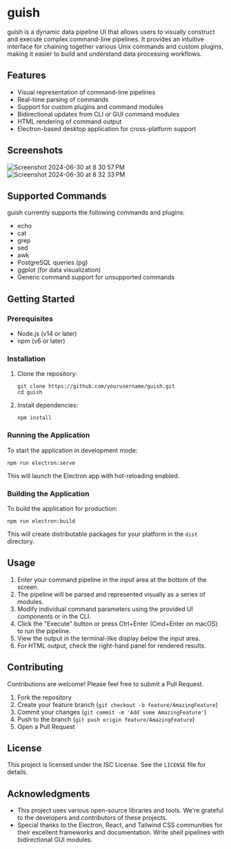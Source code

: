# guish

guish is a dynamic data pipeline UI that allows users to visually construct and execute complex command-line pipelines. It provides an intuitive interface for chaining together various Unix commands and custom plugins, making it easier to build and understand data processing workflows.

## Features

- Visual representation of command-line pipelines
- Real-time parsing of commands
- Support for custom plugins and command modules
- Bidirectional updates from CLI or GUI command modules
- HTML rendering of command output
- Electron-based desktop application for cross-platform support

## Screenshots

![Screenshot 2024-06-30 at 8 30 57 PM](https://github.com/williamcotton/guish/assets/13163/dd4ac407-aa77-4954-84e9-1b8c05874d56)
![Screenshot 2024-06-30 at 8 32 33 PM](https://github.com/williamcotton/guish/assets/13163/6f36c384-34c3-49ca-ad80-bdfbb0c7e480)


## Supported Commands

guish currently supports the following commands and plugins:

- echo
- cat
- grep
- sed
- awk
- PostgreSQL queries (pg)
- ggplot (for data visualization)
- Generic command support for unsupported commands

## Getting Started

### Prerequisites

- Node.js (v14 or later)
- npm (v6 or later)

### Installation

1. Clone the repository:
   ```
   git clone https://github.com/yourusername/guish.git
   cd guish
   ```

2. Install dependencies:
   ```
   npm install
   ```

### Running the Application

To start the application in development mode:

```
npm run electron:serve
```

This will launch the Electron app with hot-reloading enabled.

### Building the Application

To build the application for production:

```
npm run electron:build
```

This will create distributable packages for your platform in the `dist` directory.

## Usage

1. Enter your command pipeline in the input area at the bottom of the screen.
2. The pipeline will be parsed and represented visually as a series of modules.
3. Modify individual command parameters using the provided UI components or in the CLI.
4. Click the "Execute" button or press Ctrl+Enter (Cmd+Enter on macOS) to run the pipeline.
5. View the output in the terminal-like display below the input area.
6. For HTML output, check the right-hand panel for rendered results.

## Contributing

Contributions are welcome! Please feel free to submit a Pull Request.

1. Fork the repository
2. Create your feature branch (`git checkout -b feature/AmazingFeature`)
3. Commit your changes (`git commit -m 'Add some AmazingFeature'`)
4. Push to the branch (`git push origin feature/AmazingFeature`)
5. Open a Pull Request

## License

This project is licensed under the ISC License. See the `LICENSE` file for details.

## Acknowledgments

- This project uses various open-source libraries and tools. We're grateful to the developers and contributors of these projects.
- Special thanks to the Electron, React, and Tailwind CSS communities for their excellent frameworks and documentation.
Write shell pipelines with bidirectional GUI modules.
